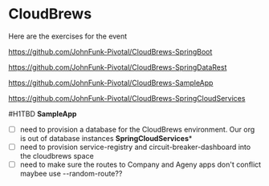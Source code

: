 # CloudBrews

Here are the exercises for the event

https://github.com/JohnFunk-Pivotal/CloudBrews-SpringBoot

https://github.com/JohnFunk-Pivotal/CloudBrews-SpringDataRest

https://github.com/JohnFunk-Pivotal/CloudBrews-SampleApp

https://github.com/JohnFunk-Pivotal/CloudBrews-SpringCloudServices

#H1TBD
**SampleApp**
-[ ] need to provision a database for the CloudBrews environment. Our org is out of database instances
**SpringCloudServices***
-[ ] need to provision service-registry and circuit-breaker-dashboard into the cloudbrews space
-[ ] need to make sure the routes to Company and Ageny apps don't conflict maybee use --random-route??
